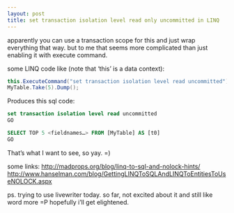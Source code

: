 ```yaml
---
layout: post
title: set transaction isolation level read only uncommitted in LINQ
---
```


apparently you can use a transaction scope for this and just wrap everything that way. but to me that seems more complicated than just enabling it with execute command.

some LINQ code like (note that ‘this’ is a data context):

```csharp
this.ExecuteCommand("set transaction isolation level read uncommitted"); 
MyTable.Take(5).Dump();
```

Produces this sql code:

```sql
set transaction isolation level read uncommitted 
GO

SELECT TOP 5 <fieldnames…> FROM [MyTable] AS [t0] 
GO
```

That’s what I want to see, so yay. =)

some links:
http://madprops.org/blog/linq-to-sql-and-nolock-hints/
http://www.hanselman.com/blog/GettingLINQToSQLAndLINQToEntitiesToUseNOLOCK.aspx

ps. trying to use livewriter today. so far, not excited about it and still like word more =P hopefully i’ll get elightened.


